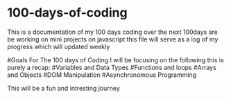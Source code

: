 # 100-days-of-coding
This is a documentation of my 100 days coding  over the next 100days are be working on mini projects on javascript this file will serve as a log
of  my progress which will updated weekly

#Goals For The 100 days of Coding
I will be focusing on the following this is purely a recap:
#Variables and Data Types
#Functions and loops
#Arrays and Objects
#DOM Manipulation
#Asynchronomous Programming 

This will be a fun and intresting journey
